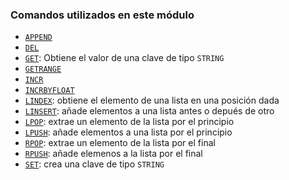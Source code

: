 ### Comandos utilizados en este módulo

* [`APPEND`](https://redis.io/commands/append)
* [`DEL`](https://redis.io/commands/del)
* [`GET`](https://redis.io/commands/get): Obtiene el valor de una clave de tipo `STRING`
* [`GETRANGE`](https://redis.io/commands/getrange)
* [`INCR`](https://redis.io/commands/incr)
* [`INCRBYFLOAT`](https://redis.io/commands/incrbyfloat)
* [`LINDEX`](https://redis.io/commands/lindex): obtiene el elemento de una lista en una posición dada
* [`LINSERT`](https://redis.io/commands/linsert): añade elementos a una lista antes o depués de otro
* [`LPOP`](https://redis.io/commands/lpop): extrae un elemento de la lista por el principio
* [`LPUSH`](https://redis.io/commands/lpush): añade elementos a una lista por el principio
* [`RPOP`](https://redis.io/commands/rpop): extrae un elemento de la lista por el final
* [`RPUSH`](https://redis.io/commands/rpush): añade elemenos a la lista por el final
* [`SET`](https://redis.io/commands/set): crea una clave de tipo `STRING`
